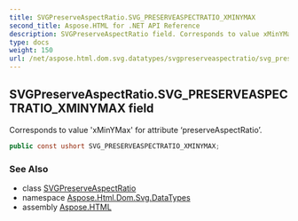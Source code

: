 ```yaml
---
title: SVGPreserveAspectRatio.SVG_PRESERVEASPECTRATIO_XMINYMAX
second_title: Aspose.HTML for .NET API Reference
description: SVGPreserveAspectRatio field. Corresponds to value xMinYMax for attribute preserveAspectRatio
type: docs
weight: 150
url: /net/aspose.html.dom.svg.datatypes/svgpreserveaspectratio/svg_preserveaspectratio_xminymax/
---
```

## SVGPreserveAspectRatio.SVG_PRESERVEASPECTRATIO_XMINYMAX field

Corresponds to value 'xMinYMax' for attribute ‘preserveAspectRatio’.

```csharp
public const ushort SVG_PRESERVEASPECTRATIO_XMINYMAX;
```

### See Also

* class [SVGPreserveAspectRatio](../)
* namespace [Aspose.Html.Dom.Svg.DataTypes](../../../aspose.html.dom.svg.datatypes/)
* assembly [Aspose.HTML](../../../)
